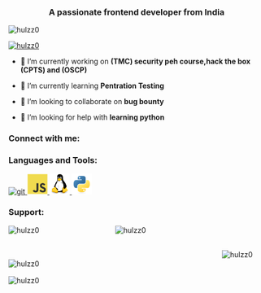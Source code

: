 <h3 align="center">A passionate frontend developer from India</h3>

<p align="left"> <img src="https://komarev.com/ghpvc/?username=hulzz0&label=Profile%20views&color=0e75b6&style=flat" alt="hulzz0" /> </p>

<p align="left"> <a href="https://github.com/ryo-ma/github-profile-trophy"><img src="https://github-profile-trophy.vercel.app/?username=hulzz0" alt="hulzz0" /></a> </p>

- 🔭 I’m currently working on **(TMC) security peh course,hack the box (CPTS) and (OSCP)**

- 🌱 I’m currently learning **Pentration Testing**

- 👯 I’m looking to collaborate on **bug bounty**

- 🤝 I’m looking for help with **learning python**

<h3 align="left">Connect with me:</h3>
<p align="left">
</p>

<h3 align="left">Languages and Tools:</h3>
<p align="left"> <a href="https://git-scm.com/" target="_blank" rel="noreferrer"> <img src="https://www.vectorlogo.zone/logos/git-scm/git-scm-icon.svg" alt="git" width="40" height="40"/> </a> <a href="https://developer.mozilla.org/en-US/docs/Web/JavaScript" target="_blank" rel="noreferrer"> <img src="https://raw.githubusercontent.com/devicons/devicon/master/icons/javascript/javascript-original.svg" alt="javascript" width="40" height="40"/> </a> <a href="https://www.linux.org/" target="_blank" rel="noreferrer"> <img src="https://raw.githubusercontent.com/devicons/devicon/master/icons/linux/linux-original.svg" alt="linux" width="40" height="40"/> </a> <a href="https://www.python.org" target="_blank" rel="noreferrer"> <img src="https://raw.githubusercontent.com/devicons/devicon/master/icons/python/python-original.svg" alt="python" width="40" height="40"/> </a> </p>

<h3 align="left">Support:</h3>
<p><a href="https://www.buymeacoffee.com/hulzz0"> <img align="left" src="https://cdn.buymeacoffee.com/buttons/v2/default-yellow.png" height="50" width="210" alt="hulzz0" /></a><a href="https://ko-fi.com/hulzz0"> <img align="left" src="https://cdn.ko-fi.com/cdn/kofi3.png?v=3" height="50" width="210" alt="hulzz0" /></a></p><br><br>

<p><img align="left" src="https://github-readme-stats.vercel.app/api/top-langs?username=hulzz0&show_icons=true&locale=en&layout=compact" alt="hulzz0" /></p>

<p>&nbsp;<img align="center" src="https://github-readme-stats.vercel.app/api?username=hulzz0&show_icons=true&locale=en" alt="hulzz0" /></p>

<p><img align="center" src="https://github-readme-streak-stats.herokuapp.com/?user=hulzz0&" alt="hulzz0" /></p>



<!---
hulzz0/hulzz0 is a ✨ special ✨ repository because its `README.md` (this file) appears on your GitHub profile.
You can click the Preview link to take a look at your changes.
--->
